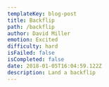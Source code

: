 ```yaml
---
templateKey: blog-post
title: Backflip
path: /backflip
author: David Miller
emotion: Excited
difficulty: hard
isFailed: false 
isCompleted: false
date: 2018-01-05T16:04:59.122Z
description: Land a backflip
---
```

